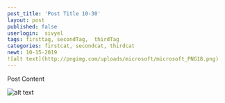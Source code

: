```yaml
---
post_title: 'Post Title 10-30'
layout: post
published: false
userlogin:  sivyel
tags: firsttag, secondTag,  thirdTag
categories: firstcat, secondcat, thirdcat
newt: 10-15-2019
![alt text](http://pngimg.com/uploads/microsoft/microsoft_PNG18.png) 
---
```

Post Content

![alt text](http://pngimg.com/uploads/microsoft/microsoft_PNG18.png) 

